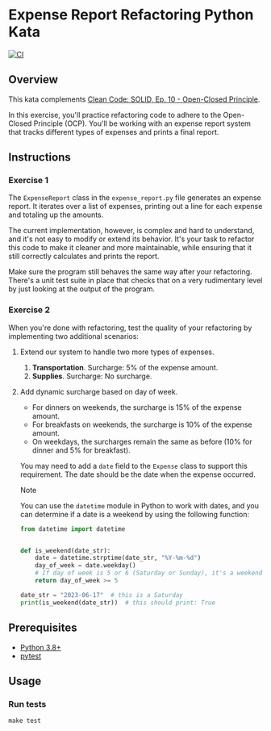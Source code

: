 # Expense Report Refactoring Python Kata

[![CI](https://github.com/Coding-Cuddles/expense-report-refactoring-python-kata/actions/workflows/main.yml/badge.svg)](https://github.com/Coding-Cuddles/expense-report-refactoring-python-kata/actions/workflows/main.yml)

## Overview

This kata complements [Clean Code: SOLID, Ep. 10 - Open-Closed Principle](https://cleancoders.com/episode/clean-code-episode-10).

In this exercise, you'll practice refactoring code to adhere to the Open-Closed
Principle (OCP). You'll be working with an expense report system that tracks
different types of expenses and prints a final report.

## Instructions

### Exercise 1

The `ExpenseReport` class in the `expense_report.py` file generates an expense
report. It iterates over a list of expenses, printing out a line for each
expense and totaling up the amounts.

The current implementation, however, is complex and hard to understand, and
it's not easy to modify or extend its behavior. It's your task to refactor this
code to make it cleaner and more maintainable, while ensuring that it still
correctly calculates and prints the report.

Make sure the program still behaves the same way after your refactoring.
There's a unit test suite in place that checks that on a very rudimentary level
by just looking at the output of the program.

### Exercise 2

When you're done with refactoring, test the quality of your refactoring by
implementing two additional scenarios:

1. Extend our system to handle two more types of expenses.

   1. **Transportation**. Surcharge: 5% of the expense amount.
   2. **Supplies**. Surcharge: No surcharge.

2. Add dynamic surcharge based on day of week.

   - For dinners on weekends, the surcharge is 15% of the expense amount.
   - For breakfasts on weekends, the surcharge is 10% of the expense amount.
   - On weekdays, the surcharges remain the same as before (10% for dinner
     and 5% for breakfast).

   You may need to add a `date` field to the `Expense` class to support this
   requirement. The date should be the date when the expense occurred.

   > [!NOTE]
   >
   > You can use the `datetime` module in Python to work with dates, and you
   > can determine if a date is a weekend by using the following function:
   >
   > ```python
   > from datetime import datetime
   >
   >
   > def is_weekend(date_str):
   >     date = datetime.strptime(date_str, "%Y-%m-%d")
   >     day_of_week = date.weekday()
   >     # If day of week is 5 or 6 (Saturday or Sunday), it's a weekend
   >     return day_of_week >= 5
   >
   > date_str = "2023-06-17"  # this is a Saturday
   > print(is_weekend(date_str))  # this should print: True
   > ```

## Prerequisites

- [Python 3.8+](https://www.python.org/)
- [pytest](https://pytest.org)

## Usage

### Run tests

```console
make test
```
